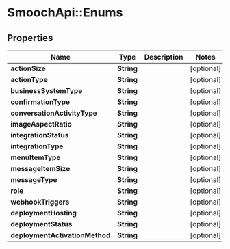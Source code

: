 # SmoochApi::Enums

## Properties
Name | Type | Description | Notes
------------ | ------------- | ------------- | -------------
**actionSize** | **String** |  | [optional] 
**actionType** | **String** |  | [optional] 
**businessSystemType** | **String** |  | [optional] 
**confirmationType** | **String** |  | [optional] 
**conversationActivityType** | **String** |  | [optional] 
**imageAspectRatio** | **String** |  | [optional] 
**integrationStatus** | **String** |  | [optional] 
**integrationType** | **String** |  | [optional] 
**menuItemType** | **String** |  | [optional] 
**messageItemSize** | **String** |  | [optional] 
**messageType** | **String** |  | [optional] 
**role** | **String** |  | [optional] 
**webhookTriggers** | **String** |  | [optional] 
**deploymentHosting** | **String** |  | [optional] 
**deploymentStatus** | **String** |  | [optional] 
**deploymentActivationMethod** | **String** |  | [optional] 


